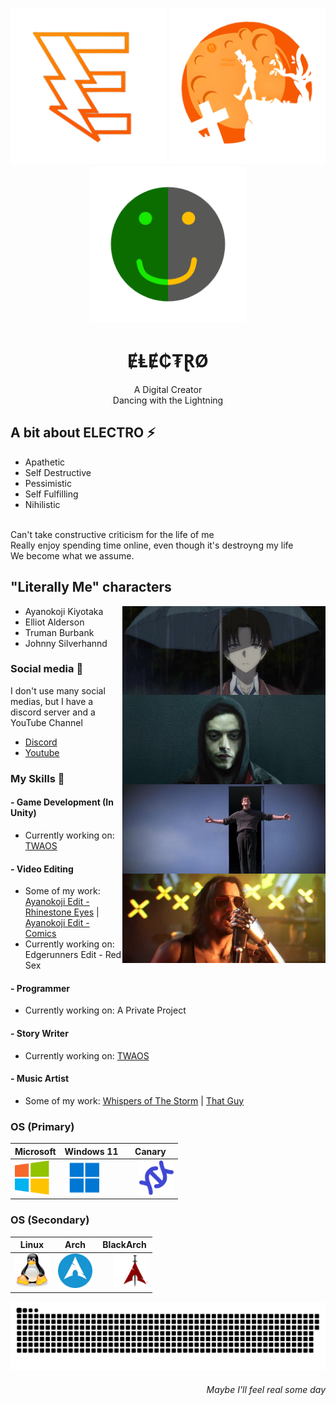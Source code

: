 <div align="center">

<img src="assets/ELECTRIS-Transparent.png" width=250 title="The Electrinity" alt="ELECTRIS"> <img src="assets/PFP-V9-nobg.png" width=250 title="The Creator" alt="ELECTRO"> <img src="assets/TWAOS.svg" width=250 title="One and the Same" alt="TWAOS">

# ɆⱠɆ₵₮ⱤØ

A Digital Creator
<br>Dancing with the Lightning

</div>

<div align="left">

## A bit about ELECTRO ⚡

 - Apathetic
 - Self Destructive
 - Pessimistic
 - Self Fulfilling
 - Nihilistic

<br> Can't take constructive criticism for the life of me
<br> Really enjoy spending time online, even though it's destroyng my life
<br> We become what we assume.

## "Literally Me" characters

 - Ayanokoji Kiyotaka &nbsp; &nbsp; &nbsp; <img align="right" src="assets/Ayanokoji.png" width=325 title="Ayanokoji Kiyotaka" alt="Ayanokoji">
 - Elliot Alderson &nbsp; &nbsp; &nbsp; &nbsp; &nbsp; &nbsp; &nbsp;<img align="right" src="assets/Elliot.png" width=325 title="Elliot Alderson" alt="Elliot">
 - Truman Burbank &nbsp; &nbsp; &nbsp; &nbsp; &nbsp;<img align="right" src="assets/Truman.png" width=325 title="Truman Burbank" alt="Truman">
 - Johnny Silverhannd &nbsp; &nbsp;<img align="right" src="assets/Johnny.png" width=325 title="Johnny Silverhand" alt="Johnny">

### Social media 📡
I don't use many social medias, but I have a discord server and a YouTube Channel

 - [Discord](https://discord.gg/TgtCGKxbZr)
 - [Youtube](https://www.youtube.com/@ELEC7RO)

### My Skills 🥇

#### - Game Development (In Unity)
  - Currently working on: [TWAOS](https://github.com/ItzELECTR0/TWAOS)
#### - Video Editing
  - Some of my work: [Ayanokoji Edit - Rhinestone Eyes](https://youtu.be/tW2iEd6PKqk) | [Ayanokoji Edit - Comics](https://youtu.be/BXctIjffg9g)
  - Currently working on: Edgerunners Edit - Red Sex
#### - Programmer
  - Currently working on: A Private Project
#### - Story Writer
  - Currently working on: [TWAOS](https://github.com/ItzELECTR0/TWAOS)
#### - Music Artist
  - Some of my work: [Whispers of The Storm](https://open.spotify.com/album/1ba9Z9T2VU10BerkOarGQc?si=BiwYnbK9S6q6rSoPxXm_3w) | [That Guy](https://soundcloud.com/electro_dev/thatguy?si=abcdc2f892fd4287bd5099a22382e3d9&utm_source=clipboard&utm_medium=text&utm_campaign=social_sharing)

### OS (Primary)

| Microsoft | Windows 11 | Canary |
|----------|----------|----------|
| <img src="assets/microsoft.svg" title="Microsoft" alt="Microsoft" width="55" height="55"/> | <img src="assets/Windows11.svg" title="Windows 11" alt="Win11" width="55" height="55"/> | <img src="assets/dna.webp" title="Insider Canary" alt="Canary" width="55" height="55" style="padding-left: 20px;"/> |

### OS (Secondary)

| Linux | Arch | BlackArch |
|----------|----------|----------|
| <img src="assets/linux.svg" title="Linux" alt="Linux" width="55" height="55"/> | <img src="assets/archlinux.webp" title="Arch Linux" alt="Arch" width="55" height="55"/> | <img src="assets/blackarch.png" title="BlackArch Linux" alt="BlackArch" width="55" height="55" style="padding-left: 20px;"/> |

</div>

<p align="center">
 <img width="1000" src="assets/github-snake.svg" alt="snake"/>
</p>

<div align="right">

###### Maybe I'll feel real some day

</div>
